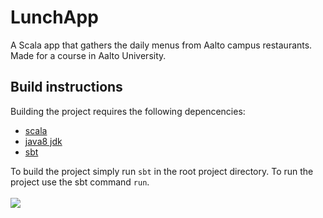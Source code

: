 # LunchApp
A Scala app that gathers the daily menus from Aalto campus restaurants. Made for a course in Aalto University. 

## Build instructions

Building the project requires the following depencencies:
* [scala](https://scala-lang.org/download/)
* [java8 jdk](https://www.oracle.com/technetwork/java/javase/downloads/jdk8-downloads-2133151.html)
* [sbt](https://www.scala-sbt.org/download.html)

To build the project simply run `sbt` in the root project directory. To run the project use the sbt command `run`.
<br>
<br>
![](https://i.imgur.com/ZpsZMGm.png)